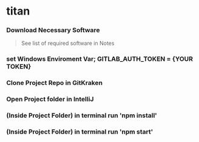 # titan

### Download Necessary Software
> See list of required software in Notes

### set Windows Enviroment Var;  GITLAB_AUTH_TOKEN = {YOUR TOKEN}

### Clone Project Repo in GitKraken

### Open Project folder in IntelliJ

### (Inside Project Folder) in terminal run 'npm install'

### (Inside Project Folder) in terminal run 'npm start'